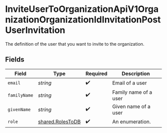 # InviteUserToOrganizationApiV1OrganizationOrganizationIdInvitationPostUserInvitation

The definition of the user that you want to invite to the organization.


## Fields

| Field                                                | Type                                                 | Required                                             | Description                                          |
| ---------------------------------------------------- | ---------------------------------------------------- | ---------------------------------------------------- | ---------------------------------------------------- |
| `email`                                              | *string*                                             | :heavy_check_mark:                                   | Email of a user                                      |
| `familyName`                                         | *string*                                             | :heavy_check_mark:                                   | Family name of a user                                |
| `givenName`                                          | *string*                                             | :heavy_check_mark:                                   | Given name of a user                                 |
| `role`                                               | [shared.RolesToDB](../../models/shared/rolestodb.md) | :heavy_check_mark:                                   | An enumeration.                                      |